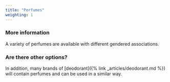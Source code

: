```yaml
---
title: "Perfumes"
weighting: 1
---
```


### More information

A variety of perfumes are available with different gendered associations.

### Are there other options?

In addition, many brands of [deodorant]({% link _articles/deodorant.md %}) will contain perfumes and can be used in a similar way.